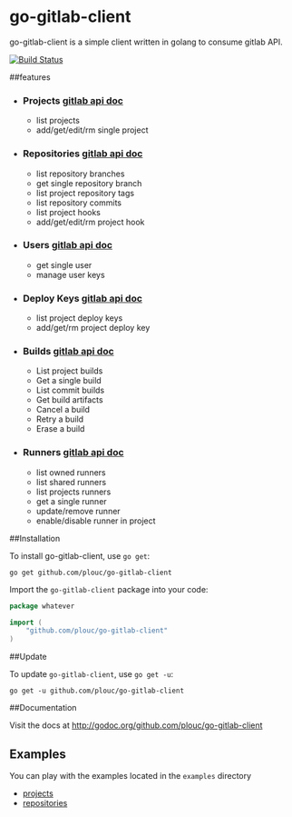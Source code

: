 go-gitlab-client
================

go-gitlab-client is a simple client written in golang to consume gitlab API.

[![Build Status](https://travis-ci.org/plouc/go-gitlab-client.png?branch=master)](https://travis-ci.org/plouc/go-gitlab-client)


##features

*
	### Projects [gitlab api doc](http://doc.gitlab.com/ce/api/projects.html)
	* list projects
	* add/get/edit/rm single project
*
	### Repositories [gitlab api doc](http://doc.gitlab.com/ce/api/repositories.html)
	* list repository branches
	* get single repository branch
	* list project repository tags
	* list repository commits
	* list project hooks
	* add/get/edit/rm project hook

*
	### Users [gitlab api doc](http://api.gitlab.org/users.html)
	* get single user
	* manage user keys

*
	### Deploy Keys [gitlab api doc](http://doc.gitlab.com/ce/api/deploy_keys.html)
	* list project deploy keys
	* add/get/rm project deploy key

*
	### Builds [gitlab api doc](http://doc.gitlab.com/ce/api/builds.html)
	* List project builds
 	* Get a single build
 	* List commit builds
 	* Get build artifacts
 	* Cancel a build
 	* Retry a build
 	* Erase a build

*
	### Runners [gitlab api doc](http://doc.gitlab.com/ce/api/runners.html)
	* list owned runners
	* list shared runners
	* list projects runners
	* get a single runner
	* update/remove runner
	* enable/disable runner in project


##Installation

To install go-gitlab-client, use `go get`:

    go get github.com/plouc/go-gitlab-client

Import the `go-gitlab-client` package into your code:

```go
package whatever

import (
    "github.com/plouc/go-gitlab-client"
)
```


##Update

To update `go-gitlab-client`, use `go get -u`:

    go get -u github.com/plouc/go-gitlab-client


##Documentation

Visit the docs at http://godoc.org/github.com/plouc/go-gitlab-client


## Examples

You can play with the examples located in the `examples` directory

* [projects](https://github.com/plouc/go-gitlab-client/tree/master/examples/projects)
* [repositories](https://github.com/plouc/go-gitlab-client/tree/master/examples/repositories)
